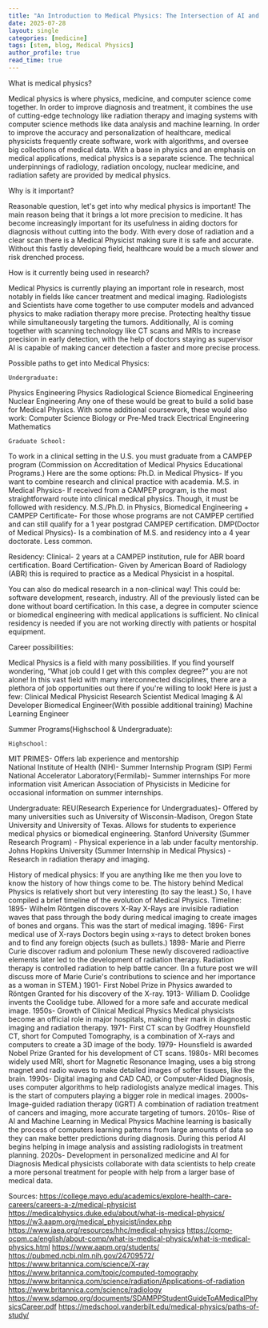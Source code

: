 ```yaml
---
title: "An Introduction to Medical Physics: The Intersection of AI and Healthcare and Why You Should Explore It Further!"
date: 2025-07-28
layout: single
categories: [medicine]
tags: [stem, blog, Medical Physics]
author_profile: true
read_time: true
---
```


What is medical physics?

Medical physics is where physics, medicine, and computer science come together. In order to improve diagnosis and treatment, it combines the use of cutting-edge technology like radiation therapy and imaging systems with computer science methods like data analysis and machine learning. In order to improve the accuracy and personalization of healthcare, medical physicists frequently create software, work with algorithms, and oversee big collections of medical data.
With a base in physics and an emphasis on medical applications, medical physics is a separate science. The technical underpinnings of radiology, radiation oncology, nuclear medicine, and radiation safety are provided by medical physics.

Why is it important?

Reasonable question, let's get into why medical physics is important! The main reason being that it brings a lot more precision to medicine. It has become increasingly important for its usefulness in aiding doctors for diagnosis without cutting into the body. With every dose of radiation and a clear scan there is a Medical Physicist making sure it is safe and accurate. Without this fastly developing field, healthcare would be a much slower and risk drenched process.

How is it currently being used in research?

Medical Physics is currently playing an important role in research, most notably in fields like cancer treatment and medical imaging. Radiologists and Scientists have come together to use computer models and advanced physics to make radiation therapy more precise. Protecting healthy tissue while simultaneously targeting the tumors. Additionally, AI is coming together with scanning technology like CT scans and MRIs to increase precision in early detection, with the help of doctors staying as supervisor AI is capable of making cancer detection a faster and more precise process. 

Possible paths to get into Medical Physics:

	Undergraduate:
Physics
Engineering Physics
Radiological Science
Biomedical Engineering
Nuclear Engineering
Any one of these would be great to build a solid base for Medical Physics. With some additional coursework, these would also work:
Computer Science
Biology or Pre-Med track
Electrical Engineering
Mathematics

	Graduate School:
To work in a clinical setting in the U.S. you must graduate from a CAMPEP program (Commission on Accreditation of Medical Physics Educational Programs.) Here are the some options:
Ph.D. in Medical Physics- If you want to combine research and clinical practice with academia.
M.S. in Medical Physics- If received from a CAMPEP program, is the most straightforward route into clinical medical physics. Though, it must be followed with residency.
M.S./Ph.D. in Physics, Biomedical Engineering + CAMPEP Certificate- For those whose programs are not CAMPEP certified and can still qualify for a 1 year postgrad CAMPEP certification.
DMP(Doctor of Medical Physics)- Is a combination of M.S. and residency into a 4 year doctorate. Less common.

	
Residency:
Clinical- 2 years at a CAMPEP institution, rule for ABR board certification.
Board Certification- Given by American Board of Radiology (ABR) this is required to practice as a Medical Physicist in a hospital.

You can also do medical research in a non-clinical way! This could be: software development, research, industry. All of the previously listed can be done without board certification. In this case, a degree in computer science or biomedical engineering with medical applications is sufficient. No clinical residency is needed if you are not working directly with patients or hospital equipment.	     


Career possibilities:

Medical Physics is a field with many possibilities. If you find yourself wondering, “What job could I get with this complex degree?” you are not alone! In this vast field with many interconnected disciplines, there are a plethora of job opportunities out there if you're willing to look!
Here is just a few:
Clinical Medical Physicist
Research Scientist
Medical Imaging & AI Developer
Biomedical Engineer(With possible additional training)
Machine Learning Engineer

Summer Programs(Highschool & Undergraduate):

	Highschool:
MIT PRIMES- Offers lab experience and mentorship   
National Institute of Health (NIH)- Summer Internship Program (SIP)
Fermi National Accelerator Laboratory(Fermilab)- Summer internships
For more information visit American Association of Physicists in Medicine for occasional information on summer internships.

Undergraduate:
REU(Research Experience for Undergraduates)- Offered by many universities such as University of Wisconsin-Madison, Oregon State University and University of Texas. Allows for students to experience medical physics or biomedical engineering.
Stanford University (Summer Research Program) - Physical experience in a lab under faculty mentorship.
Johns Hopkins University (Summer Internship in Medical Physics) - Research in radiation therapy and imaging.

History of medical physics:
	If you are anything like me then you love to know the history of how things come to be. The history behind Medical Physics is relatively short but very interesting (to say the least.) So, I have compiled a brief timeline of the evolution of Medical Physics.
Timeline:
		1895- Wilhelm Röntgen discovers X-Ray
X-Rays are invisible radiation waves that pass through the body during medical imaging to create images of bones and organs. This was the start of medical imaging.
		1896- First medical use of X-rays
Doctors begin using x-rays to detect broken bones and to find any foreign objects (such as bullets.)
		1898- Marie and Pierre Curie discover radium and polonium
These newly discovered radioactive elements later led to the development of radiation therapy. Radiation therapy is controlled radiation to help battle cancer.
(In a future post we will discuss more of Marie Curie's contributions to science and her importance as a woman in STEM.)
		1901- First Nobel Prize in Physics awarded to Röntgen
Granted for his discovery of the X-ray.
		1913- William D. Coolidge invents the Coolidge tube.
Allowed for a more safe and accurate medical image.
		1950s- Growth of Clinical Medical Physics
Medical physicists become an official role in major hospitals, making their mark in diagnostic imaging and radiation therapy.
		1971- First CT scan by Godfrey Hounsfield
CT, short for Computed Tomography, is a combination of X-rays and computers to create a 3D image of the body.
		1979- Hounsfield is awarded Nobel Prize
Granted for his development of CT scans.
		1980s- MRI becomes widely used
MRI, short for Magnetic Resonance Imaging, uses a big strong magnet and radio waves to make detailed images of softer tissues, like the brain.
		1990s- Digital imaging and CAD
CAD, or Computer-Aided Diagnosis, uses computer algorithms to help radiologists analyze medical images. This is the start of computers playing a bigger role in medical images.
2000s- Image-guided radiation therapy (IGRT)
A combination of radiation treatment of cancers and imaging, more accurate targeting of tumors.
		2010s- Rise of AI and Machine Learning in Medical Physics
Machine learning is basically the process of computers learning patterns from large amounts of data so they can make better predictions during diagnosis. During this period AI begins helping in image analysis and assisting radiologists in treatment planning.
		2020s- Development in personalized medicine and AI for Diagnosis
Medical physicists collaborate with data scientists to help create a more personal treatment for people with help from a larger base of medical data.



Sources:
https://college.mayo.edu/academics/explore-health-care-careers/careers-a-z/medical-physicist
https://medicalphysics.duke.edu/about/what-is-medical-physics/
https://w3.aapm.org/medical_physicist/index.php
https://www.iaea.org/resources/hhc/medical-physics
https://comp-ocpm.ca/english/about-comp/what-is-medical-physics/what-is-medical-physics.html
https://www.aapm.org/students/
https://pubmed.ncbi.nlm.nih.gov/24709572/
https://www.britannica.com/science/X-ray
https://www.britannica.com/topic/computed-tomography
https://www.britannica.com/science/radiation/Applications-of-radiation
https://www.britannica.com/science/radiology
https://www.sdampp.org/documents/SDAMPPStudentGuideToAMedicalPhysicsCareer.pdf
https://medschool.vanderbilt.edu/medical-physics/paths-of-study/
